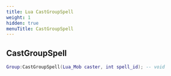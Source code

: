 ```yaml
---
title: Lua CastGroupSpell
weight: 1
hidden: true
menuTitle: CastGroupSpell
---
```

## CastGroupSpell
```lua
Group:CastGroupSpell(Lua_Mob caster, int spell_id); -- void
```